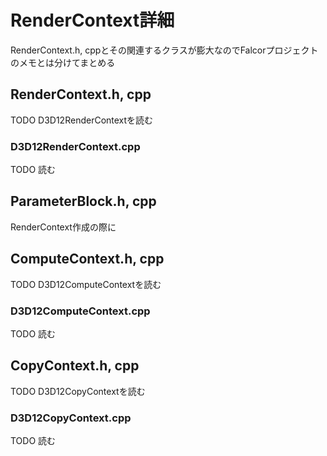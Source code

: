# RenderContext詳細

RenderContext.h, cppとその関連するクラスが膨大なのでFalcorプロジェクトのメモとは分けてまとめる  

## RenderContext.h, cpp
TODO    D3D12RenderContextを読む  


### D3D12RenderContext.cpp
TODO   読む  

## ParameterBlock.h, cpp
RenderContext作成の際に

## ComputeContext.h, cpp
TODO    D3D12ComputeContextを読む  


### D3D12ComputeContext.cpp
TODO   読む  



## CopyContext.h, cpp
TODO  D3D12CopyContextを読む  


### D3D12CopyContext.cpp
TODO  読む  

<!--stackedit_data:
eyJoaXN0b3J5IjpbMTY1NDUyMjYwNCwtMjAzNTI0ODg2OF19
-->